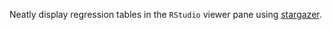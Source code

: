Neatly display regression tables in the <code>RStudio</code> viewer pane using [stargazer](https://www.rdocumentation.org/packages/stargazer/versions/5.2.2/topics/stargazer).
